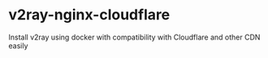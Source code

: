 # v2ray-nginx-cloudflare
Install v2ray using docker with compatibility with Cloudflare and other CDN easily
